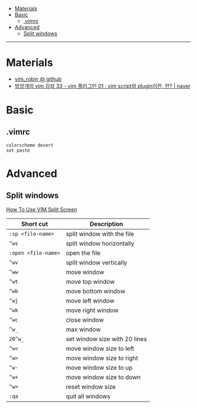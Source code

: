 - [Materials](#materials)
- [Basic](#basic)
  - [.vimrc](#vimrc)
- [Advanced](#advanced)
  - [Split windows](#split-windows)

-----

# Materials

* [vim_robin @ github](https://github.com/iamslash/vim_robin)
* [밤앙개의 vim 강좌 33 - vim 플러그인 01 : vim script와 plugin이란, <Leader>란? | naver](https://m.blog.naver.com/PostView.naver?isHttpsRedirect=true&blogId=nfwscho&logNo=220530572978)

# Basic

## .vimrc

```vimrc
colorscheme desert
set paste
```

# Advanced

## Split windows

[How To Use VIM Split Screen](https://linuxhint.com/how-to-use-vim-split-screen/)

| Short cut           | Description                   |
| ------------------- | ----------------------------- |
| `:sp <file-name>`   | split window with the file    |
| `^ws`               | split window horizontally     |
| `:open <file-name>` | open the file                 |
| `^wv`               | split window vertically       |
| `^ww`               | move window                   |
| `^wt`               | move top window               |
| `^wb`               | move bottom window            |
| `^wj`               | move left window              |
| `^wk`               | move right window             |
| `^wc`               | close window                  |
| `^w_`               | max window                    |
| `20^w_`             | set window size with 20 lines |
| `^w<`               | move window size to left      |
| `^w>`               | move window size to right     |
| `^w-`               | move window size to up        |
| `^w+`               | move window size to down      |
| `^w=`               | reset window size             |
| `:qa`               | quit all windows             |
